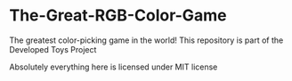 # The-Great-RGB-Color-Game
The greatest color-picking game in the world!
This repository is part of the Developed Toys Project

Absolutely everything here is licensed under MIT license

